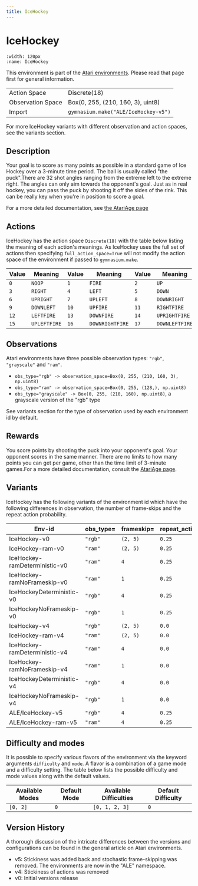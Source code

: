 ```yaml
---
title: IceHockey
---
```


# IceHockey

```{figure} ../../_static/videos/atari/ice_hockey.gif
:width: 120px
:name: IceHockey
```

This environment is part of the <a href='..'>Atari environments</a>. Please read that page first for general information.

|   |   |
|---|---|
| Action Space | Discrete(18) |
| Observation Space | Box(0, 255, (210, 160, 3), uint8) |
| Import | `gymnasium.make("ALE/IceHockey-v5")` |

For more IceHockey variants with different observation and action spaces, see the variants section.

## Description

Your goal is to score as many points as possible in a standard game of Ice Hockey over a 3-minute time period. The ball is usually called "the puck".There are 32 shot angles ranging from the extreme left to the extreme right. The angles can only aim towards the opponent's goal. Just as in real hockey, you can pass the puck by shooting it off the sides of the rink. This can be really key when you're in position to score a goal.

For a more detailed documentation, see [the AtariAge page](https://atariage.com/manual_html_page.php?SoftwareLabelID=241)

## Actions

IceHockey has the action space `Discrete(18)` with the table below listing the meaning of each action's meanings.
As IceHockey uses the full set of actions then specifying `full_action_space=True` will not modify the action space of the environment if passed to `gymnasium.make`.

| Value   | Meaning      | Value   | Meaning         | Value   | Meaning        |
|---------|--------------|---------|-----------------|---------|----------------|
| `0`     | `NOOP`       | `1`     | `FIRE`          | `2`     | `UP`           |
| `3`     | `RIGHT`      | `4`     | `LEFT`          | `5`     | `DOWN`         |
| `6`     | `UPRIGHT`    | `7`     | `UPLEFT`        | `8`     | `DOWNRIGHT`    |
| `9`     | `DOWNLEFT`   | `10`    | `UPFIRE`        | `11`    | `RIGHTFIRE`    |
| `12`    | `LEFTFIRE`   | `13`    | `DOWNFIRE`      | `14`    | `UPRIGHTFIRE`  |
| `15`    | `UPLEFTFIRE` | `16`    | `DOWNRIGHTFIRE` | `17`    | `DOWNLEFTFIRE` |

## Observations

Atari environments have three possible observation types: `"rgb"`, `"grayscale"` and `"ram"`.

- `obs_type="rgb" -> observation_space=Box(0, 255, (210, 160, 3), np.uint8)`
- `obs_type="ram" -> observation_space=Box(0, 255, (128,), np.uint8)`
- `obs_type="grayscale" -> Box(0, 255, (210, 160), np.uint8)`, a grayscale version of the "rgb" type

See variants section for the type of observation used by each environment id by default.

## Rewards
You score points by shooting the puck into your opponent's goal. Your opponent scores in the same manner. There are no limits to how many points you can get per game, other than the time limit of 3-minute games.For a more detailed documentation, consult the [AtariAge page](https://atariage.com/manual_html_page.php?SoftwareLabelID=241).

## Variants

IceHockey has the following variants of the environment id which have the following differences in observation,
the number of frame-skips and the repeat action probability.

| Env-id                        | obs_type=   | frameskip=   | repeat_action_probability=   |
|-------------------------------|-------------|--------------|------------------------------|
| IceHockey-v0                  | `"rgb"`     | `(2, 5)`     | `0.25`                       |
| IceHockey-ram-v0              | `"ram"`     | `(2, 5)`     | `0.25`                       |
| IceHockey-ramDeterministic-v0 | `"ram"`     | `4`          | `0.25`                       |
| IceHockey-ramNoFrameskip-v0   | `"ram"`     | `1`          | `0.25`                       |
| IceHockeyDeterministic-v0     | `"rgb"`     | `4`          | `0.25`                       |
| IceHockeyNoFrameskip-v0       | `"rgb"`     | `1`          | `0.25`                       |
| IceHockey-v4                  | `"rgb"`     | `(2, 5)`     | `0.0`                        |
| IceHockey-ram-v4              | `"ram"`     | `(2, 5)`     | `0.0`                        |
| IceHockey-ramDeterministic-v4 | `"ram"`     | `4`          | `0.0`                        |
| IceHockey-ramNoFrameskip-v4   | `"ram"`     | `1`          | `0.0`                        |
| IceHockeyDeterministic-v4     | `"rgb"`     | `4`          | `0.0`                        |
| IceHockeyNoFrameskip-v4       | `"rgb"`     | `1`          | `0.0`                        |
| ALE/IceHockey-v5              | `"rgb"`     | `4`          | `0.25`                       |
| ALE/IceHockey-ram-v5          | `"ram"`     | `4`          | `0.25`                       |

## Difficulty and modes

It is possible to specify various flavors of the environment via the keyword arguments `difficulty` and `mode`.
A flavor is a combination of a game mode and a difficulty setting. The table below lists the possible difficulty and mode values
along with the default values.

| Available Modes   | Default Mode   | Available Difficulties   | Default Difficulty   |
|-------------------|----------------|--------------------------|----------------------|
| `[0, 2]`          | `0`            | `[0, 1, 2, 3]`           | `0`                  |

## Version History

A thorough discussion of the intricate differences between the versions and configurations can be found in the general article on Atari environments.

* v5: Stickiness was added back and stochastic frame-skipping was removed. The environments are now in the "ALE" namespace.
* v4: Stickiness of actions was removed
* v0: Initial versions release
